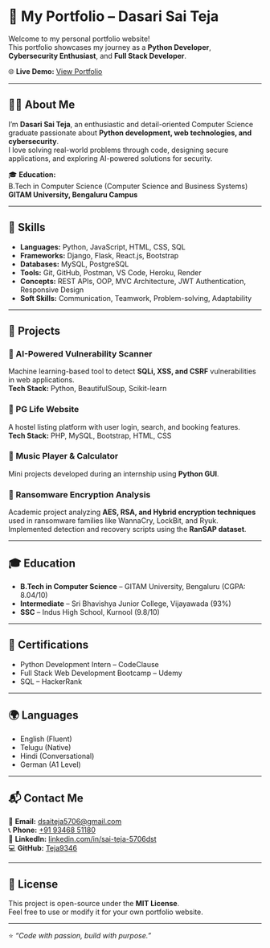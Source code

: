 # 💼 My Portfolio – Dasari Sai Teja

Welcome to my personal portfolio website!  
This portfolio showcases my journey as a **Python Developer**, **Cybersecurity Enthusiast**, and **Full Stack Developer**.

🌐 **Live Demo:** [View Portfolio](https://teja9346.github.io/MYPORTIFOLIO)

---

## 👨‍💻 About Me
I’m **Dasari Sai Teja**, an enthusiastic and detail-oriented Computer Science graduate passionate about **Python development, web technologies, and cybersecurity**.  
I love solving real-world problems through code, designing secure applications, and exploring AI-powered solutions for security.

🎓 **Education:**  
B.Tech in Computer Science (Computer Science and Business Systems)  
**GITAM University, Bengaluru Campus**

---

## 🧠 Skills
- **Languages:** Python, JavaScript, HTML, CSS, SQL  
- **Frameworks:** Django, Flask, React.js, Bootstrap  
- **Databases:** MySQL, PostgreSQL  
- **Tools:** Git, GitHub, Postman, VS Code, Heroku, Render  
- **Concepts:** REST APIs, OOP, MVC Architecture, JWT Authentication, Responsive Design  
- **Soft Skills:** Communication, Teamwork, Problem-solving, Adaptability

---

## 🚀 Projects

### 🔹 AI-Powered Vulnerability Scanner
Machine learning-based tool to detect **SQLi, XSS, and CSRF** vulnerabilities in web applications.  
**Tech Stack:** Python, BeautifulSoup, Scikit-learn  

### 🔹 PG Life Website
A hostel listing platform with user login, search, and booking features.  
**Tech Stack:** PHP, MySQL, Bootstrap, HTML, CSS  

### 🔹 Music Player & Calculator
Mini projects developed during an internship using **Python GUI**.  

### 🔹 Ransomware Encryption Analysis
Academic project analyzing **AES, RSA, and Hybrid encryption techniques** used in ransomware families like WannaCry, LockBit, and Ryuk.  
Implemented detection and recovery scripts using the **RanSAP dataset**.

---

## 🎓 Education
- **B.Tech in Computer Science** – GITAM University, Bengaluru (CGPA: 8.04/10)  
- **Intermediate** – Sri Bhavishya Junior College, Vijayawada (93%)  
- **SSC** – Indus High School, Kurnool (9.8/10)

---

## 📜 Certifications
- Python Development Intern – CodeClause  
- Full Stack Web Development Bootcamp – Udemy  
- SQL – HackerRank  

---

## 🌍 Languages
- English (Fluent)  
- Telugu (Native)  
- Hindi (Conversational)  
- German (A1 Level)

---

## 📬 Contact Me
📧 **Email:** [dsaiteja5706@gmail.com](mailto:dsaiteja5706@gmail.com)  
📞 **Phone:** [+91 93468 51180](tel:+919346851180)  
🔗 **LinkedIn:** [linkedin.com/in/sai-teja-5706dst](https://linkedin.com/in/sai-teja-5706dst)  
💻 **GitHub:** [Teja9346](https://github.com/Teja9346)

---

## 🪪 License
This project is open-source under the **MIT License**.  
Feel free to use or modify it for your own portfolio website.

---

⭐ *“Code with passion, build with purpose.”*
